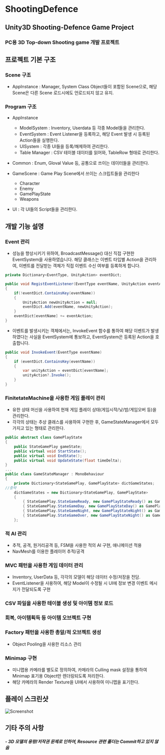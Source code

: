 # ShootingDefence

## Unity3D Shooting-Defence Game Project

### PC용 3D Top-down Shooting game 개발 프로젝트

## 프로젝트 기본 구조
### Scene 구조 
 - AppInstance : Manager, System Class Object들이 포함된 Scene으로, 해당 Scene은 다른 Scene 로드시에도 언로드되지 않고 유지.
 
### Program 구조
 - AppInstance
 
   - ModelSystem : Inventory, Userdata 등 각종 Model들을 관리한다.
   - EventSystem : Event Listener을 등록하고, 해당 Event 발생 시 등록된 Action들을 실행한다.
   - UISystem : 각종 UI들을 등록/해제하여 관리한다.
   - Table Manager : CSV 테이블 데이터를 읽어와, TableRow 형태로 관리한다.
   
 - Common : Enum, Gloval Value 등, 공통으로 쓰이는 데이터들을 관리한다.
 - GameScene : Game Play Scene에서 쓰이는 스크립트들을 관리한다
   - Character
   - Enemy
   - GamePlayState
   - Weapons
 - UI : 각 UI들의 Script들을 관리한다.
 
## 개발 기능 설명

### Event 관리
- 성능을 향상시키기 위하여, BroadcastMessage() 대신 직접 구현한 EventSystem을 사용하였습니다. 해당 클래스는 이벤트 타입별 Action을 관리하여, 이벤트를 전달받는 객체가 직접 이벤트 수신 여부를 등록하게 합니다.
```C#
private Dictionary<EventType, UnityAction> eventDict;

public void RegistEventListener(EventType eventName, UnityAction eventAction)
{
	if(!eventDict.ContainsKey(eventName))
	{
		UnityAction newUnityAction = null;
		eventDict.Add(eventName, newUnityAction);
	}
	eventDict[eventName] += eventAction;
}
```

- 이벤트를 발생시키는 객체에서는, InvokeEvent 함수를 통하여 해당 이벤트가 발생하였다는 사실을 EventSystem에 통보하고, EventSystem은 등록된 Action을 호출합니다.
```C#
public void InvokeEvent(EventType eventName)
{
	if (eventDict.ContainsKey(eventName))
	{
		var unityAction = eventDict[eventName];
		unityAction?.Invoke();
	}
}
```

### FinitetateMachine을 사용한 게임 플레이 관리
  - 유한 상태 머신을 사용하여 현재 게임 플레이 상태(게임시작/낮/밤/게임오버 등)을 관리한다.
  - 각각의 상태는 추상 클래스를 사용하여 구현한 후, GameStateManager에서 모두 가지고 있는 형태로 관리한다.
```C#
public abstract class GamePlayState
{
    public StateGamePlay gameState;
    public virtual void StartState();
    public virtual void EndState();
    public virtual void UpdateState(float timeDelta);
}
...
public class GameStateManager : MonoBehaviour
{
	private Dictionary<StateGamePlay, GamePlayState> dictGameStates;
//중략
	dictGameStates = new Dictionary<StateGamePlay, GamePlayState>
	{
		{ StateGamePlay.StateGameReady, new GamePlayStateReady() as GamePlayState },
		{ StateGamePlay.StateGameDay, new GamePlayStateDay() as GamePlayState },
		{ StateGamePlay.StateGameNight, new GamePlayStateNight() as GamePlayState },
		{ StateGamePlay.StateGameOver, new GamePlayStateNight() as GamePlayState }
	};
```
### 적 AI 관리
- 추적, 공격, 원거리공격 등, FSM을 사용한 적의 AI 구현, 애니메이션 적용
- NavMesh를 이용한 플레이어 추적/공격

### MVC 패턴을 사용한 게임 데이터 관리
- Inventory, UserData 등, 각각의 모델이 해당 데이터 수정/저장을 전담. 
- EventListener을 사용하여, 해당 Model이 수정될 시 UI에 정보 변경 이벤트 메시지가 전달되도록 구현

### CSV 파일을 사용한 테이블 생성 및 아이템 정보 로드

### 회복, 아이템획득 등 아이템 오브젝트 구현

### Factory 패턴을 사용한 총알/적 오브젝트 생성

- Object Pooling을 사용한 리소스 관리

### Minimap 구현
 - 미니맵용 카메라를 별도로 정의하여, 카메라의 Culling mask 설정을 통하여 Minimap 표기용 Object만 렌더링되도록 처리한다.
 - 해당 카메라의 Render Texture을 UI에서 사용하여 미니맵을 표기한다.

## 플레이 스크린샷

![Screenshot](https://user-images.githubusercontent.com/30260233/172665111-e5cac1b2-6bb1-4b53-8b71-bb381216fdb3.PNG)


## 기타 주의 사항

##### - 3D 모델의 용량/저작권 문제로 인하여, Resource 관련 폴더는 Commit하고 있지 않음
